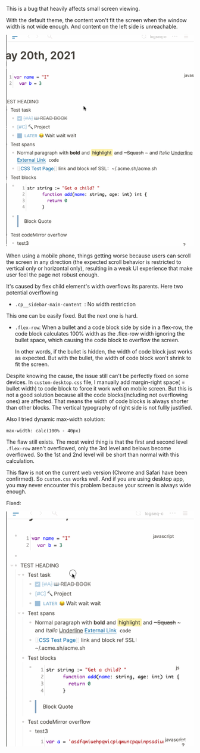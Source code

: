 This is a bug that heavily affects small screen viewing.

With the default theme, the content won't fit the screen when the window width is not wide enough. And content on the left side is unreachable.

![Overflow](../media/codemirror-overflow.gif) 



When using a mobile phone, things getting worse because users can scroll the screen in any direction (the expected scroll behavior is restricted to vertical only or horizontal only), resulting in a weak UI experience that make user feel the page not robust enough.

It's caused by flex child element's width overflows its parents. Here two potential overflowing

- `.cp__sidebar-main-content `: No width restriction

This one can be easily fixed. But the next one is hard.

- `.flex-row`: When a bullet and a code block side by side in a flex-row, the code block calculates 100% width as the .flex-row width ignoring the bullet space, which causing the code block to overflow the screen.

  In other words, if the bullet is hidden, the width of code block just works as expected. But with the bullet, the width of code block won't shrink to fit the screen.

Despite knowing the cause, the issue still can't be perfectly fixed on some devices. In `custom-desktop.css`  file, I manually add margin-right space( = bullet width) to code block to force it work well on mobile screen. But this is not a good solution because all the code blocks(including not overflowing ones) are affected. That means the width of code blocks is always shorter than other blocks. The vertical typography of right side is not fullly justified. 

Also I tried dynamic max-width solution:

```
max-width: calc(100% - 40px)
```

The flaw still exists. The most weird thing is that the first and second level `.flex-row` aren't overflowed, only the 3rd level and belows become overflowed. So the 1st and 2nd level will be short than normal with this calculation.

This flaw is not on the current web version (Chrome and Safari have been confirmed). So `custom.css` works well. And if you are using desktop app, you may never encounter this problem because your screen is always wide enough. 

Fixed:

![fix](../media/codemirror-fix.gif)

